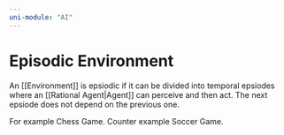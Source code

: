 ```yaml
---
uni-module: "AI"
---
```


# Episodic Environment

An [[Environment]] is epsiodic if it can be divided into temporal epsiodes where an [[Rational Agent|Agent]] can perceive and then act. The next epsiode does not depend on the previous one.

For example Chess Game.
Counter example Soccer Game.
